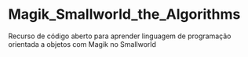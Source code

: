# Magik_Smallworld_the_Algorithms
Recurso de código aberto para aprender linguagem de programação orientada a objetos com Magik no Smallworld
